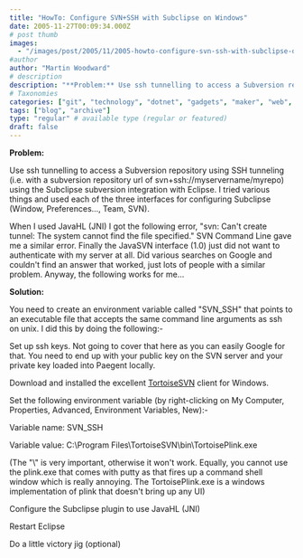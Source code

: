 ```yaml
---
title: "HowTo: Configure SVN+SSH with Subclipse on Windows"
date: 2005-11-27T00:09:34.000Z
# post thumb
images:
  - "/images/post/2005/11/2005-howto-configure-svn-ssh-with-subclipse-on-windows.jpg"
#author
author: "Martin Woodward"
# description
description: "**Problem:** Use ssh tunnelling to access a Subversion repository using SSH tunneling (i."
# Taxonomies
categories: ["git", "technology", "dotnet", "gadgets", "maker", "web", "programming"]
tags: ["blog", "archive"]
type: "regular" # available type (regular or featured)
draft: false
---
```

**Problem:**

Use ssh tunnelling to access a Subversion repository using SSH tunneling (i.e. with a subversion repository url of svn+ssh://myservername/myrepo) using the Subclipse subversion integration with Eclipse.  I tried various things and used each of the three interfaces for configuring Subclipse (Window, Preferences..., Team, SVN).  

When I used JavaHL (JNI) I got the following error,  "svn: Can't create tunnel: The system cannot find the file specified."  SVN Command Line gave me a similar error.  Finally the JavaSVN interface (1.0) just did not want to authenticate with my server at all.  Did various searches on Google and couldn't find an answer that worked, just lots of people with a similar problem.  Anyway, the following works for me...

**Solution:**

You need to create an environment variable called "SVN_SSH" that points to an executable file that accepts the same command line arguments as ssh on unix.  I did this by doing the following:-

Set up ssh keys.  Not going to cover that here as you can easily Google for that.  You need to end up with your public key on the SVN server and your private key loaded into Paegent locally.

Download and installed the excellent [TortoiseSVN](http://tortoisesvn.sourceforge.net/) client for Windows.

Set the following environment variable (by right-clicking on My Computer, Properties, Advanced, Environment Variables, New):-

Variable name: SVN_SSH

Variable value: C:\\Program Files\\TortoiseSVN\\bin\\TortoisePlink.exe

(The "\\" is very important, otherwise it won't work.  Equally, you cannot use the plink.exe that comes with putty as that fires up a command shell window which is really annoying.  The TortoisePlink.exe is a windows implementation of plink that doesn't bring up any UI)

Configure the Subclipse plugin to use JavaHL (JNI)

Restart Eclipse

Do a little victory jig (optional)
